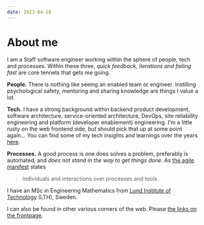 ```yaml
---
date: 2023-04-28
---
```

About me
========

I am a Staff software engineer working within the sphere of people, tech and
processes. Within these three, _quick feedback, iterations and failing fast_
are core tennets that gets me going.

**People.** There is nothing like seeing an enabled team or engineer.
Instilling psychological safety, mentoring and sharing knowledge are things I
value a lot.

**Tech.** I have a strong background within backend product development,
software architecture, service-oriented architecture, DevOps, site reliability
engineering and platform (developer enablement) engineering. I'm a little rusty
on the web frontend side, but should pick that up at some point again... You
can find some of my tech insights and learnings over the years [here][quora].

[quora]: https://www.quora.com/What-are-the-best-secrets-of-great-programmers/answer/Jens-Rantil

**Processes.** A good process is one does solves a problem, preferably is
automated, and *does not stand in the way to get things done*. As [the agile
manifest][agile] states

> Individuals and interactions over processes and tools.

[agile]: https://agilemanifesto.org/

I have an MSc in Engineering Mathematics from [Lund Institute of
Technology](http://www.lth.se/english/) (LTH), Sweden.

I can also be found in other various corners of the web. Please [the links on the frontpage][frontpage].

[frontpage]: /
